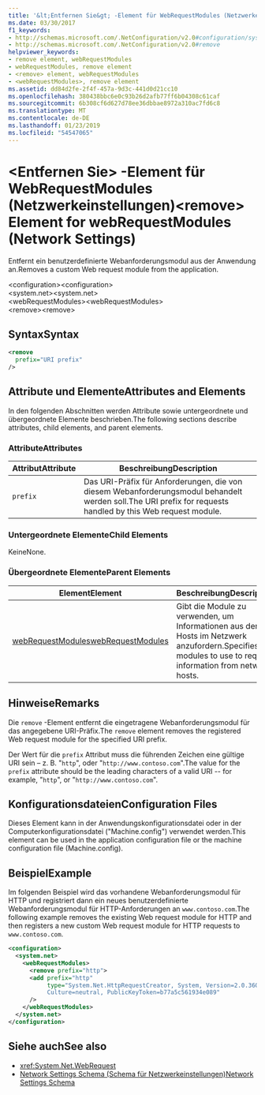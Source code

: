 ```yaml
---
title: '&lt;Entfernen Sie&gt; -Element für WebRequestModules (Netzwerkeinstellungen)'
ms.date: 03/30/2017
f1_keywords:
- http://schemas.microsoft.com/.NetConfiguration/v2.0#configuration/system.net/webRequestModules/remove
- http://schemas.microsoft.com/.NetConfiguration/v2.0#remove
helpviewer_keywords:
- remove element, webRequestModules
- webRequestModules, remove element
- <remove> element, webRequestModules
- <webRequestModules>, remove element
ms.assetid: dd84d2fe-2f4f-457a-9d3c-441d0d21cc10
ms.openlocfilehash: 380438bbc6e0c93b26d2afb77ff6b04308c61caf
ms.sourcegitcommit: 6b308cf6d627d78ee36dbbae8972a310ac7fd6c8
ms.translationtype: MT
ms.contentlocale: de-DE
ms.lasthandoff: 01/23/2019
ms.locfileid: "54547065"
---
```

# <a name="ltremovegt-element-for-webrequestmodules-network-settings"></a><span data-ttu-id="827b1-102">&lt;Entfernen Sie&gt; -Element für WebRequestModules (Netzwerkeinstellungen)</span><span class="sxs-lookup"><span data-stu-id="827b1-102">&lt;remove&gt; Element for webRequestModules (Network Settings)</span></span>
<span data-ttu-id="827b1-103">Entfernt ein benutzerdefinierte Webanforderungsmodul aus der Anwendung an.</span><span class="sxs-lookup"><span data-stu-id="827b1-103">Removes a custom Web request module from the application.</span></span>  
  
 <span data-ttu-id="827b1-104">\<configuration></span><span class="sxs-lookup"><span data-stu-id="827b1-104">\<configuration></span></span>  
<span data-ttu-id="827b1-105">\<system.net></span><span class="sxs-lookup"><span data-stu-id="827b1-105">\<system.net></span></span>  
<span data-ttu-id="827b1-106">\<webRequestModules></span><span class="sxs-lookup"><span data-stu-id="827b1-106">\<webRequestModules></span></span>  
<span data-ttu-id="827b1-107">\<remove></span><span class="sxs-lookup"><span data-stu-id="827b1-107">\<remove></span></span>  
  
## <a name="syntax"></a><span data-ttu-id="827b1-108">Syntax</span><span class="sxs-lookup"><span data-stu-id="827b1-108">Syntax</span></span>  
  
```xml  
<remove   
  prefix="URI prefix"   
/>  
```  
  
## <a name="attributes-and-elements"></a><span data-ttu-id="827b1-109">Attribute und Elemente</span><span class="sxs-lookup"><span data-stu-id="827b1-109">Attributes and Elements</span></span>  
 <span data-ttu-id="827b1-110">In den folgenden Abschnitten werden Attribute sowie untergeordnete und übergeordnete Elemente beschrieben.</span><span class="sxs-lookup"><span data-stu-id="827b1-110">The following sections describe attributes, child elements, and parent elements.</span></span>  
  
### <a name="attributes"></a><span data-ttu-id="827b1-111">Attribute</span><span class="sxs-lookup"><span data-stu-id="827b1-111">Attributes</span></span>  
  
|<span data-ttu-id="827b1-112">**Attribut**</span><span class="sxs-lookup"><span data-stu-id="827b1-112">**Attribute**</span></span>|<span data-ttu-id="827b1-113">**Beschreibung**</span><span class="sxs-lookup"><span data-stu-id="827b1-113">**Description**</span></span>|  
|-------------------|---------------------|  
|`prefix`|<span data-ttu-id="827b1-114">Das URI-Präfix für Anforderungen, die von diesem Webanforderungsmodul behandelt werden soll.</span><span class="sxs-lookup"><span data-stu-id="827b1-114">The URI prefix for requests handled by this Web request module.</span></span>|  
  
### <a name="child-elements"></a><span data-ttu-id="827b1-115">Untergeordnete Elemente</span><span class="sxs-lookup"><span data-stu-id="827b1-115">Child Elements</span></span>  
 <span data-ttu-id="827b1-116">Keine</span><span class="sxs-lookup"><span data-stu-id="827b1-116">None.</span></span>  
  
### <a name="parent-elements"></a><span data-ttu-id="827b1-117">Übergeordnete Elemente</span><span class="sxs-lookup"><span data-stu-id="827b1-117">Parent Elements</span></span>  
  
|<span data-ttu-id="827b1-118">**Element**</span><span class="sxs-lookup"><span data-stu-id="827b1-118">**Element**</span></span>|<span data-ttu-id="827b1-119">**Beschreibung**</span><span class="sxs-lookup"><span data-stu-id="827b1-119">**Description**</span></span>|  
|-----------------|---------------------|  
|[<span data-ttu-id="827b1-120">webRequestModules</span><span class="sxs-lookup"><span data-stu-id="827b1-120">webRequestModules</span></span>](../../../../../docs/framework/configure-apps/file-schema/network/webrequestmodules-element-network-settings.md)|<span data-ttu-id="827b1-121">Gibt die Module zu verwenden, um Informationen aus der Hosts im Netzwerk anzufordern.</span><span class="sxs-lookup"><span data-stu-id="827b1-121">Specifies modules to use to request information from network hosts.</span></span>|  
  
## <a name="remarks"></a><span data-ttu-id="827b1-122">Hinweise</span><span class="sxs-lookup"><span data-stu-id="827b1-122">Remarks</span></span>  
 <span data-ttu-id="827b1-123">Die `remove` -Element entfernt die eingetragene Webanforderungsmodul für das angegebene URI-Präfix.</span><span class="sxs-lookup"><span data-stu-id="827b1-123">The `remove` element removes the registered Web request module for the specified URI prefix.</span></span>  
  
 <span data-ttu-id="827b1-124">Der Wert für die `prefix` Attribut muss die führenden Zeichen eine gültige URI sein – z. B. "`http`", oder "`http://www.contoso.com`".</span><span class="sxs-lookup"><span data-stu-id="827b1-124">The value for the `prefix` attribute should be the leading characters of a valid URI -- for example, "`http`", or "`http://www.contoso.com`".</span></span>  
  
## <a name="configuration-files"></a><span data-ttu-id="827b1-125">Konfigurationsdateien</span><span class="sxs-lookup"><span data-stu-id="827b1-125">Configuration Files</span></span>  
 <span data-ttu-id="827b1-126">Dieses Element kann in der Anwendungskonfigurationsdatei oder in der Computerkonfigurationsdatei ("Machine.config") verwendet werden.</span><span class="sxs-lookup"><span data-stu-id="827b1-126">This element can be used in the application configuration file or the machine configuration file (Machine.config).</span></span>  
  
## <a name="example"></a><span data-ttu-id="827b1-127">Beispiel</span><span class="sxs-lookup"><span data-stu-id="827b1-127">Example</span></span>  

<span data-ttu-id="827b1-128">Im folgenden Beispiel wird das vorhandene Webanforderungsmodul für HTTP und registriert dann ein neues benutzerdefinierte Webanforderungsmodul für HTTP-Anforderungen an `www.contoso.com`.</span><span class="sxs-lookup"><span data-stu-id="827b1-128">The following example removes the existing Web request module for HTTP and then registers a new custom Web request module for HTTP requests to `www.contoso.com`.</span></span>
  
```xml  
<configuration>  
  <system.net>  
    <webRequestModules>  
      <remove prefix="http">  
      <add prefix="http"  
           type="System.Net.HttpRequestCreator, System, Version=2.0.3600.0,  
           Culture=neutral, PublicKeyToken=b77a5c561934e089"  
      />  
    </webRequestModules>  
  </system.net>  
</configuration>  
```  
  
## <a name="see-also"></a><span data-ttu-id="827b1-129">Siehe auch</span><span class="sxs-lookup"><span data-stu-id="827b1-129">See also</span></span>
- <xref:System.Net.WebRequest>
- [<span data-ttu-id="827b1-130">Network Settings Schema (Schema für Netzwerkeinstellungen)</span><span class="sxs-lookup"><span data-stu-id="827b1-130">Network Settings Schema</span></span>](../../../../../docs/framework/configure-apps/file-schema/network/index.md)
